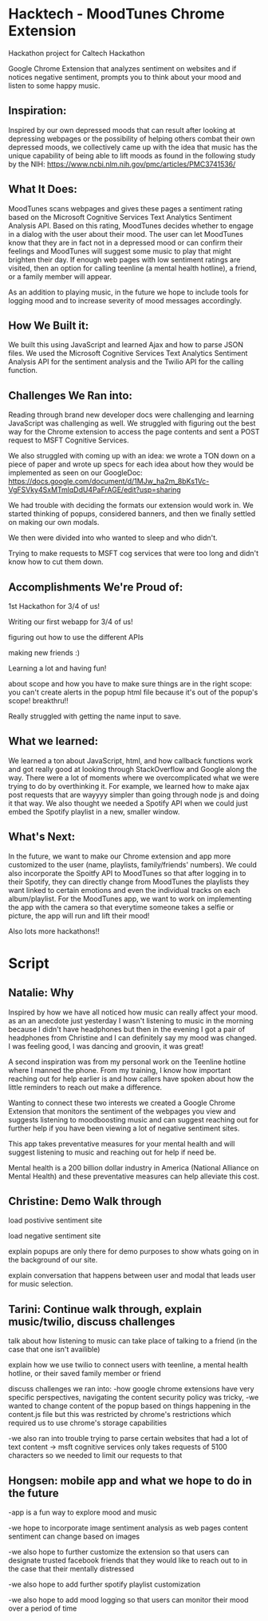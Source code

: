 # Hacktech - MoodTunes Chrome Extension
Hackathon project for Caltech Hackathon

Google Chrome Extension that analyzes sentiment on websites and if notices negative sentiment, prompts you to think about your mood and listen to some happy music.

## Inspiration:

Inspired by our own depressed moods that can result after looking at depressing webpages or the possibility of helping others combat their own depressed moods, we collectively came up with the idea that music has the unique capability of being able to lift moods as found in the following study by the NIH: https://www.ncbi.nlm.nih.gov/pmc/articles/PMC3741536/

## What It Does:

MoodTunes scans webpages and gives these pages a sentiment rating based on the Microsoft Cognitive Services Text Analytics Sentiment Analysis API. Based on this rating, MoodTunes decides whether to engage in a dialog with the user about their mood. The user can let MoodTunes know that they are in fact not in a depressed mood or can confirm their feelings and MoodTunes will suggest some music to play that might brighten their day. If enough web pages with low sentiment ratings are visited, then an option for calling teenline (a mental health hotline), a friend, or a family member will appear.

As an addition to playing music, in the future we hope to include tools for logging mood and to increase severity of mood messages accordingly.

## How We Built it:

We built this using JavaScript and learned Ajax and how to parse JSON files. We used the Microsoft Cognitive Services Text Analytics Sentiment Analysis API for the sentiment analysis and the Twilio API for the calling function.

## Challenges We Ran into:

Reading through brand new developer docs were challenging and learning JavaScript was challenging as well. We struggled with figuring out the best way for the Chrome extension to access the page contents and sent a POST request to MSFT Cognitive Services.

We also struggled with coming up with an idea: we wrote a TON down on a piece of paper and wrote up specs for each idea about how they would be implemented as seen on our GoogleDoc: https://docs.google.com/document/d/1MJw_ha2m_8bKs1Vc-VgFSVky4SxMTmlqDdU4PaFrAGE/edit?usp=sharing

We had trouble with deciding the formats our extension would work in. We started thinking of popups, considered banners, and then we finally settled on making our own modals.

We then were divided into who wanted to sleep and who didn't. 

Trying to make requests to MSFT cog services that were too long and didn't know how to cut them down.

## Accomplishments We're Proud of:

1st Hackathon for 3/4 of us!

Writing our first webapp for 3/4 of us!

figuring out how to use the different APIs

making new friends :)

Learning a lot and having fun!

about scope and how you have to make sure things are in the right scope: you can't create alerts in the popup html file because it's out of the popup's scope! breakthru!!

Really struggled with getting the name input to save.

## What we learned:

We learned a ton about JavaScript, html, and how callback functions work and got really good at looking through StackOverflow and Google along the way. There were a lot of moments where we overcomplicated what we were trying to do by overthinking it. For example, we learned how to make ajax post requests that are wayyyy simpler than going through node js and doing it that way. We also thought we needed a Spotify API when we could just embed the Spotify playlist in a new, smaller window. 

## What's Next:

In the future, we want to make our Chrome extension and app more customized to the user (name, playlists, family/friends' numbers). We could also incorporate the Spoitfy API to MoodTunes so that after logging in to their Spotify, they can directly change from MoodTunes the playlists they want linked to certain emotions and even the individual tracks on each album/playlist. For the MoodTunes app, we want to work on implementing the app with the camera so that everytime someone takes a selfie or picture, the app will run and lift their mood! 

Also lots more hackathons!!


# Script

## Natalie: Why

Inspired by how we have all noticed how music can really affect your mood. as an an anecdote just yesterday I wasn't listening to music in the morning because I didn't have headphones but then in the evening I got a pair of headphones from Christine and I can definitely say my mood was changed. I was feeling good, I was dancing and groovin, it was great!

A second inspiration was from my personal work on the Teenline hotline where I manned the phone. From my training, I know how important reaching out for help earlier is and how callers have spoken about how the little reminders to reach out make a difference.

Wanting to connect these two interests we created a Google Chrome Extension that monitors the sentiment of the webpages you view and suggests listening to moodboosting music and can suggest reaching out for further help if you have been viewing a lot of negative sentiment sites.

This app takes preventative measures for your mental health and will suggest listening to music and reaching out for help if need be.

Mental health is a 200 billion dollar industry in America (National Alliance on Mental Health) and these preventative measures can help alleviate this cost.


## Christine: Demo Walk through

load postivive sentiment site

load negative sentiment site

explain popups are only there for demo purposes to show whats going on in the background of our site.

explain conversation that happens between user and modal that leads user for music selection.

## Tarini: Continue walk through, explain music/twilio, discuss challenges

talk about how listening to music can take place of talking to a friend (in the case that one isn't availible)

explain how we use twilio to connect users with teenline, a mental health hotline, or their saved family member or friend

discuss challenges we ran into:
  -how google chrome extensions have very specific perspectives, navigating the content security policy was tricky, 
    -we wanted to change content of the popup based on things happening in the content.js file but this was restricted by chrome's restrictions which required us to use chrome's storage capabilities
    
 -we also ran into trouble trying to parse certain websites that had a lot of text content -> msft cognitive services only takes requests of 5100 characters so we needed to limit our requests to that
 
## Hongsen: mobile app and what we hope to do in the future

-app is a fun way to explore mood and music

-we hope to incorporate image sentiment analysis as web pages content sentiment can change based on images

-we also hope to further customize the extension so that users can designate trusted facebook friends that they would like to reach out to in the case that their mentally distressed

-we also hope to add further spotify playlist customization

-we also hope to add mood logging so that users can monitor their mood over a period of time



